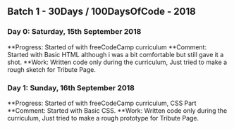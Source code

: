 ## Batch 1 - 30Days / 100DaysOfCode - 2018

### Day 0: Saturday, 15th September 2018
  **Progress: Started of with freeCodeCamp curriculum 
  **Comment: Started with Basic HTML although i was a bit comfortable but still gave it a shot.
  **Work: Written code only during the curriculum, Just tried to make a rough sketch for Tribute Page.
  
  
### Day 1: Sunday, 16th September 2018
  **Progress: Started of with freeCodeCamp curriculum, CSS Part
  **Comment: Started with Basic CSS.
  **Work: Written code only during the curriculum, Just tried to make a rough prototype for Tribute Page.
  
